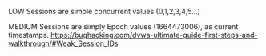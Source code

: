 LOW
Sessions are simple concurrent values (0,1,2,3,4,5...)



MEDIUM
Sessions are simply Epoch values (1664473006), as current timestamps.
https://bughacking.com/dvwa-ultimate-guide-first-steps-and-walkthrough/#Weak_Session_IDs



